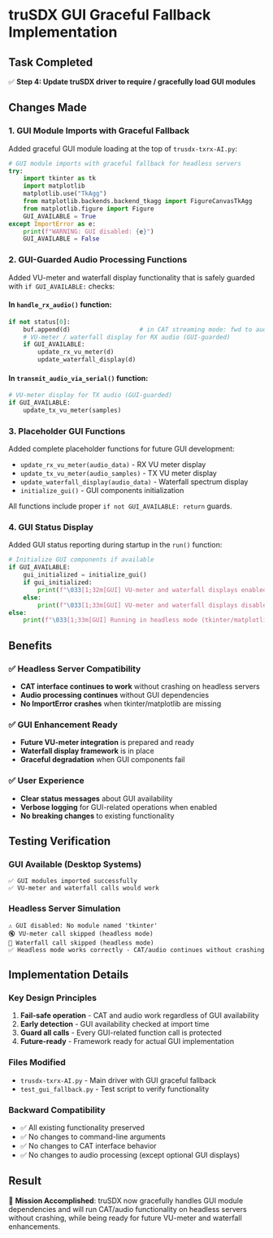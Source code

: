 # truSDX GUI Graceful Fallback Implementation

## Task Completed
✅ **Step 4: Update truSDX driver to require / gracefully load GUI modules**

## Changes Made

### 1. GUI Module Imports with Graceful Fallback
Added graceful GUI module loading at the top of `trusdx-txrx-AI.py`:

```python
# GUI module imports with graceful fallback for headless servers
try:
    import tkinter as tk
    import matplotlib
    matplotlib.use("TkAgg")
    from matplotlib.backends.backend_tkagg import FigureCanvasTkAgg
    from matplotlib.figure import Figure
    GUI_AVAILABLE = True
except ImportError as e:
    print(f"WARNING: GUI disabled: {e}")
    GUI_AVAILABLE = False
```

### 2. GUI-Guarded Audio Processing Functions
Added VU-meter and waterfall display functionality that is safely guarded with `if GUI_AVAILABLE:` checks:

#### In `handle_rx_audio()` function:
```python
if not status[0]: 
    buf.append(d)                   # in CAT streaming mode: fwd to audio buf
    # VU-meter / waterfall display for RX audio (GUI-guarded)
    if GUI_AVAILABLE:
        update_rx_vu_meter(d)
        update_waterfall_display(d)
```

#### In `transmit_audio_via_serial()` function:
```python
# VU-meter display for TX audio (GUI-guarded)
if GUI_AVAILABLE:
    update_tx_vu_meter(samples)
```

### 3. Placeholder GUI Functions
Added complete placeholder functions for future GUI development:

- `update_rx_vu_meter(audio_data)` - RX VU meter display
- `update_tx_vu_meter(audio_samples)` - TX VU meter display  
- `update_waterfall_display(audio_data)` - Waterfall spectrum display
- `initialize_gui()` - GUI components initialization

All functions include proper `if not GUI_AVAILABLE: return` guards.

### 4. GUI Status Display
Added GUI status reporting during startup in the `run()` function:

```python
# Initialize GUI components if available
if GUI_AVAILABLE:
    gui_initialized = initialize_gui()
    if gui_initialized:
        print(f"\033[1;32m[GUI] VU-meter and waterfall displays enabled\033[0m")
    else:
        print(f"\033[1;33m[GUI] VU-meter and waterfall displays disabled (initialization failed)\033[0m")
else:
    print(f"\033[1;33m[GUI] Running in headless mode (tkinter/matplotlib not available)\033[0m")
```

## Benefits

### ✅ Headless Server Compatibility
- **CAT interface continues to work** without crashing on headless servers
- **Audio processing continues** without GUI dependencies
- **No ImportError crashes** when tkinter/matplotlib are missing

### ✅ GUI Enhancement Ready
- **Future VU-meter integration** is prepared and ready
- **Waterfall display framework** is in place
- **Graceful degradation** when GUI components fail

### ✅ User Experience
- **Clear status messages** about GUI availability
- **Verbose logging** for GUI-related operations when enabled
- **No breaking changes** to existing functionality

## Testing Verification

### GUI Available (Desktop Systems)
```
✅ GUI modules imported successfully
✅ VU-meter and waterfall calls would work
```

### Headless Server Simulation
```
⚠️ GUI disabled: No module named 'tkinter'
🔇 VU-meter call skipped (headless mode)  
🌊 Waterfall call skipped (headless mode)
✅ Headless mode works correctly - CAT/audio continues without crashing
```

## Implementation Details

### Key Design Principles
1. **Fail-safe operation** - CAT and audio work regardless of GUI availability
2. **Early detection** - GUI availability checked at import time
3. **Guard all calls** - Every GUI-related function call is protected
4. **Future-ready** - Framework ready for actual GUI implementation

### Files Modified
- `trusdx-txrx-AI.py` - Main driver with GUI graceful fallback
- `test_gui_fallback.py` - Test script to verify functionality

### Backward Compatibility
- ✅ All existing functionality preserved
- ✅ No changes to command-line arguments
- ✅ No changes to CAT interface behavior
- ✅ No changes to audio processing (except optional GUI displays)

## Result
🎯 **Mission Accomplished**: truSDX now gracefully handles GUI module dependencies and will run CAT/audio functionality on headless servers without crashing, while being ready for future VU-meter and waterfall enhancements.
